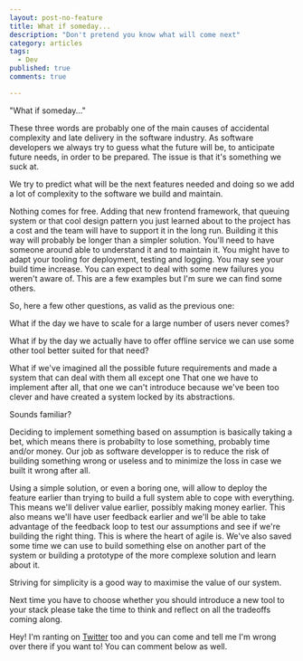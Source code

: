 ```yaml
---
layout: post-no-feature
title: What if someday...
description: "Don't pretend you know what will come next"
category: articles
tags:
  - Dev
published: true
comments: true

---
```


"What if someday..."

These three words are probably one of the main causes of accidental complexity and late delivery in the software industry. As software developers we always try to guess what the future will be, to anticipate future needs, in order to be prepared. The issue is that it's something we suck at.

We try to predict what will be the next features needed and doing so we add a lot of complexity to the software we build and maintain.

Nothing comes for free. Adding that new frontend framework, that queuing system or that cool design pattern you just learned about to the project has a cost and the team will have to support it in the long run. Building it this way will probably be longer than a simpler solution. You'll need to have someone around able to understand it and to maintain it. You might have to adapt your tooling for deployment, testing and logging. You may see your build time increase. You can expect to deal with some new failures you weren't aware of. This are a few examples but I'm sure we can find some others.

So, here a few other questions, as valid as the previous one:

What if the day we have to scale for a large number of users never comes?

What if by the day we actually have to offer offline service we can use some other tool better suited for that need?

What if we've imagined all the possible future requirements and made a system that can deal with them all except one  That one we have to implement after all, that one we can't introduce because we've been too clever and have created a system locked by its abstractions.

Sounds familiar?

Deciding to implement something based on assumption is basically taking a bet, which means there is probabilty to lose something, probably time and/or money. Our job as software developper is to reduce the risk of building something wrong or useless and to minimize the loss in case we built it wrong after all.

Using a simple solution, or even a boring one, will allow to deploy the feature earlier than trying to build a full system able to cope with everything.
This means we'll deliver value earlier, possibly making money earlier. This also means we'll have user feedback earlier and we'll be able to take advantage of the feedback loop to test our assumptions and see if we're building the right thing. This is where the heart of agile is.
We've also saved some time we can use to build something else on another part of the system or building a prototype of the more complexe solution and learn about it.

Striving for simplicity is a good way to maximise the value of our system.

Next time you have to choose whether you should introduce a new tool to your stack please take the time to think and reflect on all the tradeoffs coming along.

Hey! I'm ranting on [Twitter](https://twitter.com/selrahcd) too and you can come and tell me I'm wrong over there if you want to! You can comment below as well.
